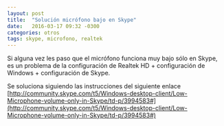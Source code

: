 ```yaml
---
layout: post
title:  "Solución micrófono bajo en Skype"
date:   2016-03-17 09:32 -0300
categories: otros
tags: skype, microfono, realtek
---
```


Si alguna vez les paso que el micrófono funciona muy bajo sólo en Skype, es un problema
de la configuración de Realtek HD + configuración de Windows + configuración de Skype.

Se soluciona siguiendo las instrucciones del siguiente enlace
[http://community.skype.com/t5/Windows-desktop-client/Low-Microphone-volume-only-in-Skype/td-p/3994583#](http://community.skype.com/t5/Windows-desktop-client/Low-Microphone-volume-only-in-Skype/td-p/3994583#)
